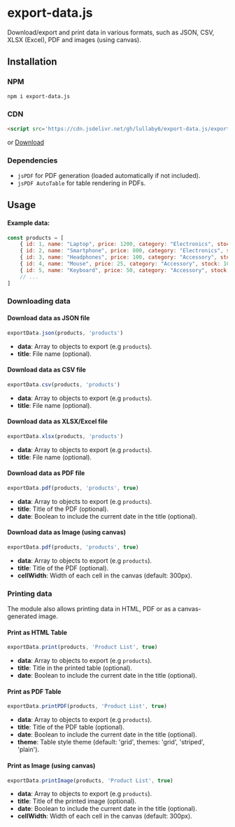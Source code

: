 # export-data.js

Download/export and print data in various formats, such as JSON, CSV, XLSX (Excel), PDF and images (using canvas).

## Installation

### NPM

```bash
npm i export-data.js
```

### CDN

```html
<script src='https://cdn.jsdelivr.net/gh/lullaby6/export-data.js/export-data.min.js'></script>
```

or <a href="https://cdn.jsdelivr.net/gh/lullaby6/export-data.js/export-data.min.js" target="_blank">Download</a>

### Dependencies

- ```jsPDF``` for PDF generation (loaded automatically if not included).
- ```jsPDF AutoTable``` for table rendering in PDFs.

## Usage

#### Example data:

```js
const products = [
    { id: 1, name: "Laptop", price: 1200, category: "Electronics", stock: 15 },
    { id: 2, name: "Smartphone", price: 800, category: "Electronics", stock: 25 },
    { id: 3, name: "Headphones", price: 100, category: "Accessory", stock: 50 },
    { id: 4, name: "Mouse", price: 25, category: "Accessory", stock: 100 },
    { id: 5, name: "Keyboard", price: 50, category: "Accessory", stock: 80 },
    // ...
]
```

### Downloading data

#### Download data as JSON file

```js
exportData.json(products, 'products')
```

- **data**: Array to objects to export (e.g ```products```).
- **title**: File name (optional).

#### Download data as CSV file

```js
exportData.csv(products, 'products')
```

- **data**: Array to objects to export (e.g ```products```).
- **title**: File name (optional).

#### Download data as XLSX/Excel file

```js
exportData.xlsx(products, 'products')
```

- **data**: Array to objects to export (e.g ```products```).
- **title**: File name (optional).

#### Download data as PDF file

```js
exportData.pdf(products, 'products', true)
```

- **data**: Array to objects to export (e.g ```products```).
- **title**: Title of the PDF (optional).
- **date**: Boolean to include the current date in the title (optional).

#### Download data as Image (using canvas)

```js
exportData.pdf(products, 'products', true)
```

- **data**: Array to objects to export (e.g ```products```).
- **title**: Title of the PDF (optional).
- **cellWidth**: Width of each cell in the canvas (default: 300px).

### Printing data

The module also allows printing data in HTML, PDF or as a canvas-generated image.

#### Print as HTML Table

```js
exportData.print(products, 'Product List', true)
```

- **data**: Array to objects to export (e.g ```products```).
- **title**: Title in the printed table (optional).
- **date**: Boolean to include the current date in the title (optional).

#### Print as PDF Table

```js
exportData.printPDF(products, 'Product List', true)
```

- **data**: Array to objects to export (e.g ```products```).
- **title**: Title of the PDF table (optional).
- **date**: Boolean to include the current date in the title (optional).
- **theme**: Table style theme (default: 'grid', themes: 'grid', 'striped', 'plain').

#### Print as Image (using canvas)

```js
exportData.printImage(products, 'Product List', true)
```

- **data**: Array to objects to export (e.g ```products```).
- **title**: Title of the printed image (optional).
- **date**: Boolean to include the current date in the title (optional).
- **cellWidth**: Width of each cell in the canvas (default: 300px).